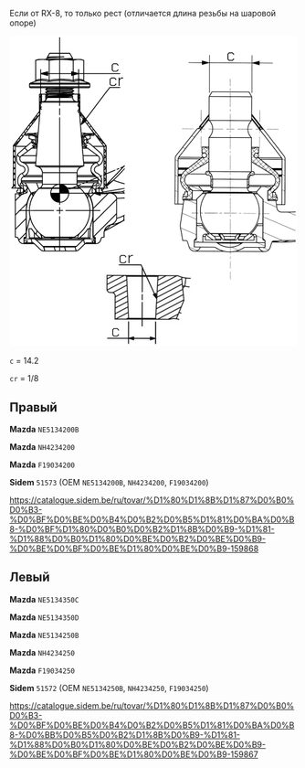 Если от RX-8, то только рест (отличается длина резьбы на шаровой опоре)

![alt text](img/Sidem.png)

`c` = 14.2

`cr` = 1/8

## Правый

__Mazda__ `NE5134200B`

__Mazda__ `NH4234200`

__Mazda__ `F19034200`

__Sidem__ `51573` (OEM `NE5134200B`, `NH4234200`, `F19034200`)

https://catalogue.sidem.be/ru/tovar/%D1%80%D1%8B%D1%87%D0%B0%D0%B3-%D0%BF%D0%BE%D0%B4%D0%B2%D0%B5%D1%81%D0%BA%D0%B8-%D0%BF%D1%80%D0%B0%D0%B2%D1%8B%D0%B9-%D1%81-%D1%88%D0%B0%D1%80%D0%BE%D0%B2%D0%BE%D0%B9-%D0%BE%D0%BF%D0%BE%D1%80%D0%BE%D0%B9-159868

## Левый

__Mazda__ `NE5134350C`

__Mazda__ `NE5134350D`

__Mazda__ `NE5134250B`

__Mazda__ `NH4234250`

__Mazda__ `F19034250`

__Sidem__ `51572` (OEM `NE5134250B`, `NH4234250`, `F19034250`)

https://catalogue.sidem.be/ru/tovar/%D1%80%D1%8B%D1%87%D0%B0%D0%B3-%D0%BF%D0%BE%D0%B4%D0%B2%D0%B5%D1%81%D0%BA%D0%B8-%D0%BB%D0%B5%D0%B2%D1%8B%D0%B9-%D1%81-%D1%88%D0%B0%D1%80%D0%BE%D0%B2%D0%BE%D0%B9-%D0%BE%D0%BF%D0%BE%D1%80%D0%BE%D0%B9-159867